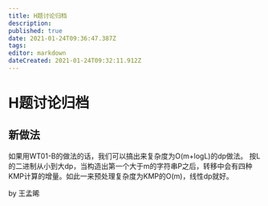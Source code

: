 ```yaml
---
title: H题讨论归档
description: 
published: true
date: 2021-01-24T09:36:47.387Z
tags: 
editor: markdown
dateCreated: 2021-01-24T09:32:11.912Z
---
```


# H题讨论归档

## 新做法
如果用WT01-B的做法的话，我们可以搞出来复杂度为O(m+logL)的dp做法。
按L的二进制从小到大dp，当构造出第一个大于m的字符串P之后，转移中会有四种KMP计算的增量。如此一来预处理复杂度为KMP的O(m)，线性dp就好。

by 王孟晞